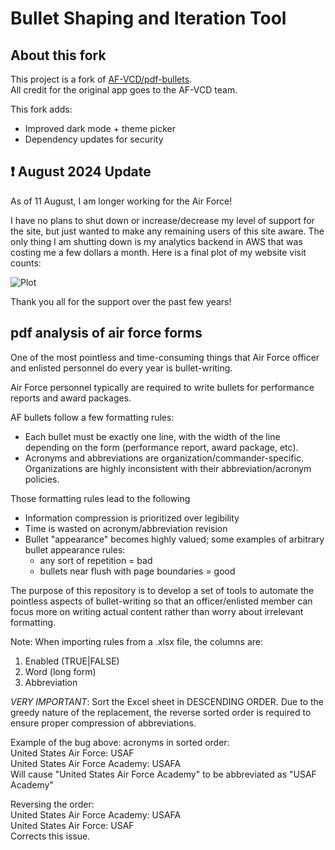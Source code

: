 # Bullet Shaping and Iteration Tool
## About this fork
This project is a fork of [AF-VCD/pdf-bullets](https://github.com/AF-VCD/pdf-bullets).  
All credit for the original app goes to the AF-VCD team.  

This fork adds:
- Improved dark mode + theme picker
- Dependency updates for security


## :exclamation: August 2024 Update

As of 11 August, I am longer working for the Air Force! 

I have no plans to shut down or increase/decrease my level of support for the site, but just wanted to make any remaining users of this site aware. The only thing I am shutting down is my analytics backend in AWS that was costing me a few dollars a month. Here is a final plot of my website visit counts:

![Plot](src/static/afbs-2024.png)

Thank you all for the support over the past few years! 

## pdf analysis of air force forms

One of the most pointless and time-consuming things that Air Force officer and enlisted personnel do every year is bullet-writing. 

Air Force personnel typically are required to write bullets for performance reports and award packages. 

AF bullets follow a few formatting rules:

- Each bullet must be exactly one line, with the width of the line depending on the form (performance report, award package, etc).
- Acronyms and abbreviations are organization/commander-specific. Organizations are highly inconsistent with their abbreviation/acronym policies.

Those formatting rules lead to the following

- Information compression is prioritized over legibility
- Time is wasted on acronym/abbreviation revision
- Bullet "appearance" becomes highly valued; some examples of arbitrary bullet appearance rules:
  - any sort of repetition = bad
  - bullets near flush with page boundaries = good

The purpose of this repository is to develop a set of tools to automate the pointless aspects of bullet-writing so that an officer/enlisted member can focus more on writing actual content rather than worry about irrelevant formatting.

Note: When importing rules from a .xlsx file, the columns are:
1. Enabled (TRUE|FALSE)
2. Word (long form)
3. Abbreviation

*VERY IMPORTANT*: Sort the Excel sheet in DESCENDING ORDER.  Due to the greedy nature of the replacement, the reverse sorted order is required to ensure proper compression of abbreviations.  

Example of the bug above: acronyms in sorted order:  
United States Air Force: USAF  
United States Air Force Academy: USAFA  
Will cause "United States Air Force Academy" to be abbreviated as "USAF Academy"  

Reversing the order:   
United States Air Force Academy: USAFA  
United States Air Force: USAF  
Corrects this issue.  
